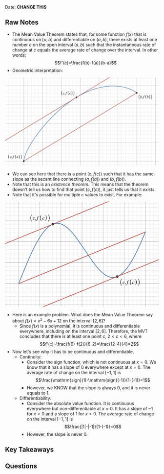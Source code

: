 Date: **CHANGE THIS**

## Raw Notes

- The Mean Value Theorem states that, for some function $f(x)$ that is continuous on $[a,b]$ and differentiable on $(a,b)$, there exists at least one number $c$ on the open interval $(a,b)$ such that the instantaneous rate of change at $c$ equals the average rate of change over the interval. In other words: $$f'(c)=\frac{f(b)-f(a)}{b-a}$$
- Geometric interpretation: 

![mvt](img/5.1-1.png "Geometric interpretation of the MVT")

- We can see here that there is a point $(c,f(c))$ such that it has the same slope as the secant line connecting $(a,f(a))$ and $(b,f(b))$.
- Note that this is an *existence theorem*. This means that the theorem doesn't tell us how to find that point $(c,f(c))$, it just tells us that it *exists*.
- Note that it's possible for multiple $c$ values to exist. For example: 

![mvt multiple](img/5.1-2.png "Multiple c values for MVT")

- Here is an example problem. What does the Mean Value Theorem say about $f(x)=x^2-6x+12$ on the interval $[2,6]$?
    - Since $f(x)$ is a polynomial, it is continuous and differentiable everywhere, including on the interval $[2,6]$. Therefore, the MVT concludes that there is at least one point $c$,  $2<c<6$, where $$f'(c)=\frac{f(6)-f(2)}{6-2}=\frac{12-4}{4}=2$$
- Now let's see why it has to be continuous and differentiable. 
    - Continuity:
        - Consider the sign function, which is not continuous at $x=0$. We know that it has a slope of 0 everywhere except at $x=0$. The average rate of change on the interval $[-1,1]$ is $$\frac{\mathrm{sign}(1)-\mathrm{sign}(-1)}{1-(-1)}=1$$
        - However, we KNOW that the slope is always 0, and it is never equals to 1.
    - Differentiability:
        - Consider the absolute value function. It is continuous everywhere but non-differentiable at $x=0$. It has a slope of $-1$ for $x<0$ and a slope of $1$ for $x>0$. The average rate of change on the interval $[-1,1]$ is $$\frac{|1|-|-1|}{1-(-1)}=0$$
        - However, the slope is never 0.
## Key Takeaways



## Questions

